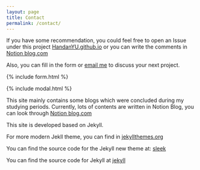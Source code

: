 ```yaml
---
layout: page
title: Contact
permalink: /contact/
---
```


If you have some recommendation, you could feel free to open an Issue under this project [HandanYU.github.io](https://github.com/HandanYU/HandanYU.github.io) or you can write the comments in [Notion blog.com](https://inquisitive-charger-3f8.notion.site/Diana-s-Home-Page-1881c8286de94552873577bd8918d943) 


Also, you can fill in the form or [email me](mailto:{{site.email}}) to discuss your next project.

{% include form.html %}

{% include modal.html %}


This site mainly contains some blogs which were concluded during my studying periods. Currently, lots of contents are written in Notion Blog, you can look through [Notion blog.com](https://inquisitive-charger-3f8.notion.site/Diana-s-Home-Page-1881c8286de94552873577bd8918d943) 

This site is developed based on Jekyll.

For more modern Jekll theme, you can find in [jekyllthemes.org](http://jekyllthemes.org/)

You can find the source code for the Jekyll new theme at:
[sleek](https://github.com/janczizikow/sleek)

You can find the source code for Jekyll at
[jekyll](https://github.com/jekyll/jekyll)
